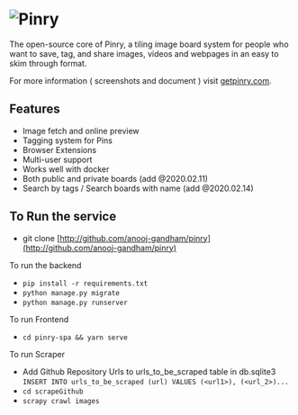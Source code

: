 # ![Pinry](https://raw.github.com/pinry/pinry/master/docs/src/imgs/logo-dark.png)

The open-source core of Pinry, a tiling image board system for people
who want to save, tag, and share images, videos and webpages in an easy
to skim through format.

For more information ( screenshots and document ) visit [getpinry.com](https://getpinry.com).

## Features

- Image fetch and online preview
- Tagging system for Pins
- Browser Extensions
- Multi-user support
- Works well with docker
- Both public and private boards (add @2020.02.11)
- Search by tags / Search boards with name (add @2020.02.14)

## To Run the service

- git clone [http://github.com/anooj-gandham/pinry](http://github.com/anooj-gandham/pinry)

To run the backend

- `pip install -r requirements.txt`
- `python manage.py migrate`
- `python manage.py runserver`

To run Frontend

- `cd pinry-spa && yarn serve`

To run Scraper

- Add Github Repository Urls to urls_to_be_scraped table in db.sqlite3
  `INSERT INTO urls_to_be_scraped (url) VALUES (<url1>), (<url_2>)...`
- `cd scrapeGithub`
- `scrapy crawl images`
